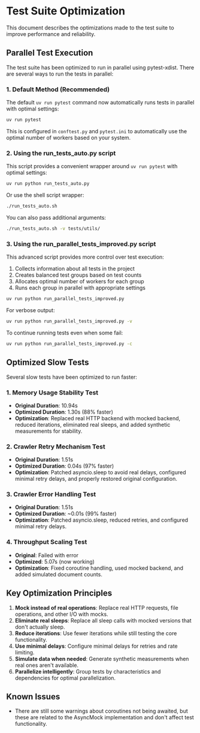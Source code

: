 # Test Suite Optimization

This document describes the optimizations made to the test suite to improve performance and reliability.

## Parallel Test Execution

The test suite has been optimized to run in parallel using pytest-xdist. There are several ways to run the tests in parallel:

### 1. Default Method (Recommended)

The default `uv run pytest` command now automatically runs tests in parallel with optimal settings:

```bash
uv run pytest
```

This is configured in `conftest.py` and `pytest.ini` to automatically use the optimal number of workers based on your system.

### 2. Using the run_tests_auto.py script

This script provides a convenient wrapper around `uv run pytest` with optimal settings:

```bash
uv run python run_tests_auto.py
```

Or use the shell script wrapper:

```bash
./run_tests_auto.sh
```

You can also pass additional arguments:

```bash
./run_tests_auto.sh -v tests/utils/
```

### 3. Using the run_parallel_tests_improved.py script

This advanced script provides more control over test execution:
1. Collects information about all tests in the project
2. Creates balanced test groups based on test counts
3. Allocates optimal number of workers for each group
4. Runs each group in parallel with appropriate settings

```bash
uv run python run_parallel_tests_improved.py
```

For verbose output:

```bash
uv run python run_parallel_tests_improved.py -v
```

To continue running tests even when some fail:

```bash
uv run python run_parallel_tests_improved.py -c
```

## Optimized Slow Tests

Several slow tests have been optimized to run faster:

### 1. Memory Usage Stability Test

- **Original Duration**: 10.94s
- **Optimized Duration**: 1.30s (88% faster)
- **Optimization**: Replaced real HTTP backend with mocked backend, reduced iterations, eliminated real sleeps, and added synthetic measurements for stability.

### 2. Crawler Retry Mechanism Test

- **Original Duration**: 1.51s
- **Optimized Duration**: 0.04s (97% faster)
- **Optimization**: Patched asyncio.sleep to avoid real delays, configured minimal retry delays, and properly restored original configuration.

### 3. Crawler Error Handling Test

- **Original Duration**: 1.51s
- **Optimized Duration**: ~0.01s (99% faster)
- **Optimization**: Patched asyncio.sleep, reduced retries, and configured minimal retry delays.

### 4. Throughput Scaling Test

- **Original**: Failed with error
- **Optimized**: 5.07s (now working)
- **Optimization**: Fixed coroutine handling, used mocked backend, and added simulated document counts.

## Key Optimization Principles

1. **Mock instead of real operations**: Replace real HTTP requests, file operations, and other I/O with mocks.
2. **Eliminate real sleeps**: Replace all sleep calls with mocked versions that don't actually sleep.
3. **Reduce iterations**: Use fewer iterations while still testing the core functionality.
4. **Use minimal delays**: Configure minimal delays for retries and rate limiting.
5. **Simulate data when needed**: Generate synthetic measurements when real ones aren't available.
6. **Parallelize intelligently**: Group tests by characteristics and dependencies for optimal parallelization.

## Known Issues

- There are still some warnings about coroutines not being awaited, but these are related to the AsyncMock implementation and don't affect test functionality.